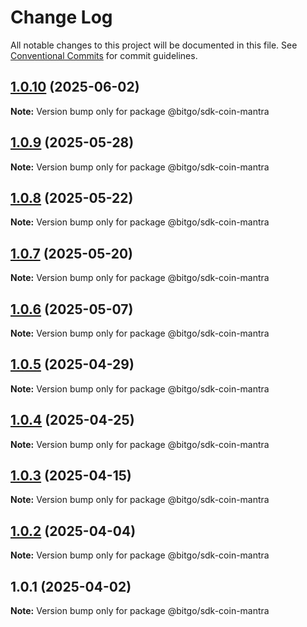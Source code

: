 # Change Log

All notable changes to this project will be documented in this file.
See [Conventional Commits](https://conventionalcommits.org) for commit guidelines.

## [1.0.10](https://github.com/BitGo/BitGoJS/compare/@bitgo/sdk-coin-mantra@1.0.9...@bitgo/sdk-coin-mantra@1.0.10) (2025-06-02)

**Note:** Version bump only for package @bitgo/sdk-coin-mantra

## [1.0.9](https://github.com/BitGo/BitGoJS/compare/@bitgo/sdk-coin-mantra@1.0.8...@bitgo/sdk-coin-mantra@1.0.9) (2025-05-28)

**Note:** Version bump only for package @bitgo/sdk-coin-mantra

## [1.0.8](https://github.com/BitGo/BitGoJS/compare/@bitgo/sdk-coin-mantra@1.0.7...@bitgo/sdk-coin-mantra@1.0.8) (2025-05-22)

**Note:** Version bump only for package @bitgo/sdk-coin-mantra

## [1.0.7](https://github.com/BitGo/BitGoJS/compare/@bitgo/sdk-coin-mantra@1.0.6...@bitgo/sdk-coin-mantra@1.0.7) (2025-05-20)

**Note:** Version bump only for package @bitgo/sdk-coin-mantra

## [1.0.6](https://github.com/BitGo/BitGoJS/compare/@bitgo/sdk-coin-mantra@1.0.5...@bitgo/sdk-coin-mantra@1.0.6) (2025-05-07)

**Note:** Version bump only for package @bitgo/sdk-coin-mantra

## [1.0.5](https://github.com/BitGo/BitGoJS/compare/@bitgo/sdk-coin-mantra@1.0.4...@bitgo/sdk-coin-mantra@1.0.5) (2025-04-29)

**Note:** Version bump only for package @bitgo/sdk-coin-mantra

## [1.0.4](https://github.com/BitGo/BitGoJS/compare/@bitgo/sdk-coin-mantra@1.0.3...@bitgo/sdk-coin-mantra@1.0.4) (2025-04-25)

**Note:** Version bump only for package @bitgo/sdk-coin-mantra

## [1.0.3](https://github.com/BitGo/BitGoJS/compare/@bitgo/sdk-coin-mantra@1.0.2...@bitgo/sdk-coin-mantra@1.0.3) (2025-04-15)

**Note:** Version bump only for package @bitgo/sdk-coin-mantra

## [1.0.2](https://github.com/BitGo/BitGoJS/compare/@bitgo/sdk-coin-mantra@1.0.1...@bitgo/sdk-coin-mantra@1.0.2) (2025-04-04)

**Note:** Version bump only for package @bitgo/sdk-coin-mantra

## 1.0.1 (2025-04-02)

**Note:** Version bump only for package @bitgo/sdk-coin-mantra

